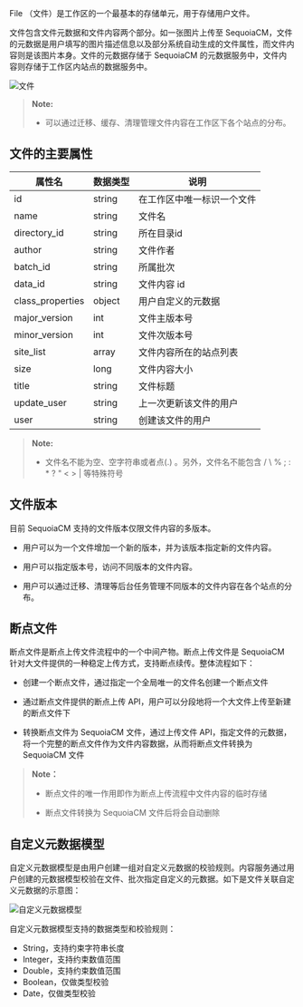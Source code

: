 File （文件）是工作区的一个最基本的存储单元，用于存储用户文件。

文件包含文件元数据和文件内容两个部分。如一张图片上传至 SequoiaCM，文件的元数据是用户填写的图片描述信息以及部分系统自动生成的文件属性，而文件内容则是该图片本身。文件的元数据存储于 SequoiaCM 的元数据服务中，文件内容则存储于工作区内站点的数据服务中。

![文件][file]


>  **Note:**
>
>  * 可以通过迁移、缓存、清理管理文件内容在工作区下各个站点的分布。

## 文件的主要属性 ##

|属性名|数据类型| 说明 |
|------|--------|------|
|id    |string  |在工作区中唯一标识一个文件|
|name  |string  |文件名|
|directory_id|string|所在目录id|
|author|string|文件作者|
|batch_id|string|所属批次|
|data_id|string|文件内容 id|
|class_properties|object|用户自定义的元数据|
|major_version|int|文件主版本号|
|minor_version|int|文件次版本号|
|site_list|array|文件内容所在的站点列表|
|size|long|文件内容大小|
|title|string|文件标题|
|update_user|string|上一次更新该文件的用户|
|user|string|创建该文件的用户|

>  **Note:**
>
>  * 文件名不能为空、空字符串或者点(.) 。另外，文件名不能包含 / \\ % ; : * ? " < > | 等特殊符号

## 文件版本 ##
 
目前 SequoiaCM 支持的文件版本仅限文件内容的多版本。

- 用户可以为一个文件增加一个新的版本，并为该版本指定新的文件内容。

- 用户可以指定版本号，访问不同版本的文件内容。

- 用户可以通过迁移、清理等后台任务管理不同版本的文件内容在各个站点的分布。

## 断点文件 ##

断点文件是断点上传文件流程中的一个中间产物。断点上传文件是 SequoiaCM 针对大文件提供的一种稳定上传方式，支持断点续传。整体流程如下： 

- 创建一个断点文件，通过指定一个全局唯一的文件名创建一个断点文件

- 通过断点文件提供的断点上传 API，用户可以分段地将一个大文件上传至新建的断点文件下

- 转换断点文件为 SequoiaCM 文件，通过上传文件 API，指定文件的元数据，将一个完整的断点文件作为文件内容数据，从而将断点文件转换为 SequoiaCM 文件

>  **Note：**
>
>  * 断点文件的唯一作用即作为断点上传流程中文件内容的临时存储
>
>  * 断点文件转换为 SequoiaCM 文件后将会自动删除

## 自定义元数据模型 ##

自定义元数据模型是由用户创建一组对自定义元数据的校验规则。内容服务通过用户创建的元数据模型校验在文件、批次指定自定义的元数据。如下是文件关联自定义元数据的示意图：

![自定义元数据模型][custom_meta_moudle]

自定义元数据模型支持的数据类型和校验规则：

- String，支持约束字符串长度
- Integer，支持约束数值范围
- Double，支持约束数值范围
- Boolean，仅做类型校验
- Date，仅做类型校验

[custom_meta_moudle]:Architecture/Business_Concept/custom_meta_moudle.png
[file]:Architecture/Business_Concept/file.png





